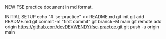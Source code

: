NEW FSE practice document in md format.


INITIAL SETUP
echo "# fse-practice" >> README.md
git init
git add README.md
git commit -m "first commit"
git branch -M main
git remote add origin https://github.com/devDEVWENDY/fse-practice.git
git push -u origin main


